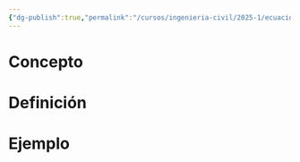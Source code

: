 ```yaml
---
{"dg-publish":true,"permalink":"/cursos/ingenieria-civil/2025-1/ecuaciones-diferenciales/2-edos-de-orden-superior/ecuaciones-diferenciales-de-orden-superior/","tags":["ExMAT1640"]}
---
```


# Concepto
# Definición

# Ejemplo